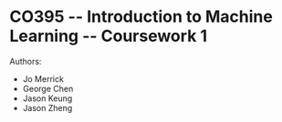 # CO395 -- Introduction to Machine Learning -- Coursework 1

Authors:
- Jo Merrick
- George Chen
- Jason Keung
- Jason Zheng